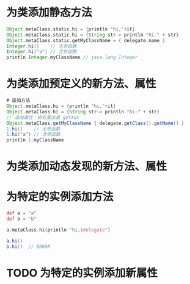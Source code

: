 # 为类添加静态方法

```groovy
Object.metaClass.static.hi = {println "hi,"+it}                            
Object.metaClass.static.hi = {String str-> println "hi-" + str}
Object.metaClass.static.getMyClassName = { delegate.name }
Integer.hi()    // 无参函数
Integer.hi("a") // 含参函数
println Integer.myClassName // java.lang.Integer  
```

# 为类添加预定义的新方法、属性

```groovy
# 追加方法
Object.metaClass.hi = {println "hi,"+it}                            
Object.metaClass.hi = {String str-> println "hi-" + str}
// 追加属性：命名要求是 getXxx
Object.metaClass.getMyClassName { delegate.getClass().getName() }
1.hi()    // 无参函数
1.hi("a") // 含参函数
println 1.myClassName  
```

# 为类添加动态发现的新方法、属性


# 为特定的实例添加方法

```groovy
def a = "a" 
def b = "b" 

a.metaClass.hi{println "hi,$delegate"}

a.hi()
b.hi()  // ERROR 
```

# TODO 为特定的实例添加新属性
